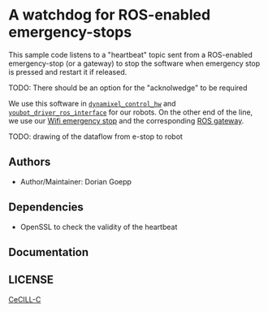# A watchdog for ROS-enabled emergency-stops
This sample code listens to a "heartbeat" topic sent from a ROS-enabled emergency-stop (or a gateway) to stop the software when emergency stop is pressed and restart it if released.

TODO: There should be an option for the "acknolwedge" to be required

We use this software in [`dynamixel_control_hw`][dynamixel_control_hw] and [`youbot_driver_ros_interface`][youbot_driver_ros_interface] for our robots. On the other end of the line, we use our [Wifi emergency stop][esp8266-estop] and the corresponding [ROS gateway][gateway].

TODO: drawing of the dataflow from e-stop to robot

## Authors

- Author/Maintainer: Dorian Goepp

## Dependencies

- OpenSSL to check the validity of the heartbeat

## Documentation


## LICENSE

[CeCILL-C]

[dynamixel_control_hw]: https://github.com/resibots/dynamixel_control_hw/
[youbot_driver_ros_interface]: https://github.com/youbot/youbot_driver_ros_interface
[CeCILL-C]: http://www.cecill.info/index.en.html
[esp8266-estop]: https://gitlab.inria.fr/dgoepp/esp8266_e_stop
[gateway]: https://gitlab.inria.fr/dgoepp/estop-gateway
